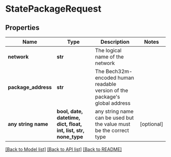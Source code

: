 # StatePackageRequest


## Properties
Name | Type | Description | Notes
------------ | ------------- | ------------- | -------------
**network** | **str** | The logical name of the network | 
**package_address** | **str** | The Bech32m-encoded human readable version of the package&#39;s global address | 
**any string name** | **bool, date, datetime, dict, float, int, list, str, none_type** | any string name can be used but the value must be the correct type | [optional]

[[Back to Model list]](../README.md#documentation-for-models) [[Back to API list]](../README.md#documentation-for-api-endpoints) [[Back to README]](../README.md)


